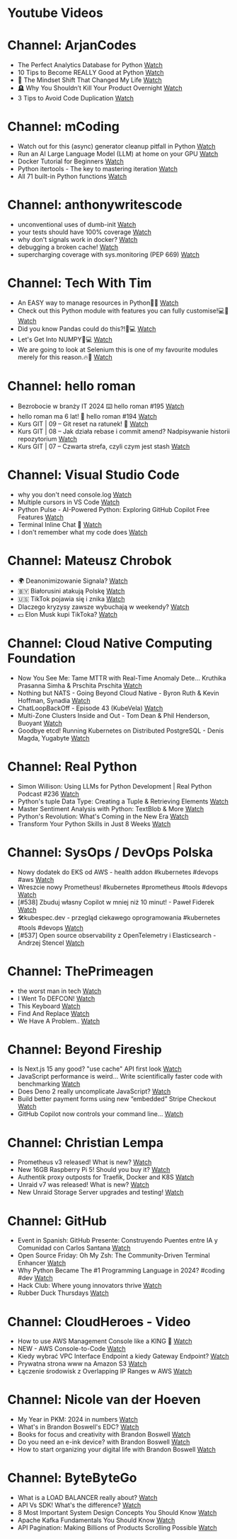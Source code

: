 
Youtube Videos
==============

# Channel: ArjanCodes
  
 - The Perfect Analytics Database for Python  [Watch](https://youtu.be/2s85lLBmUfQ)  
 - 10 Tips to Become REALLY Good at Python  [Watch](https://youtu.be/zml0rTMJVXg)  
 - 🚀 The Mindset Shift That Changed My Life  [Watch](https://youtu.be/GJDKluyoLI4)  
 - 🪦 Why You Shouldn’t Kill Your Product Overnight  [Watch](https://youtu.be/kWwo0kgvNn4)  
 - 3 Tips to Avoid Code Duplication  [Watch](https://youtu.be/vkaYqD9IGmE)
# Channel: mCoding
  
 - Watch out for this (async) generator cleanup pitfall in Python  [Watch](https://youtu.be/N56Jrqc7SBk)  
 - Run an AI Large Language Model (LLM) at home on your GPU  [Watch](https://youtu.be/RejIVgfER-4)  
 - Docker Tutorial for Beginners  [Watch](https://youtu.be/b0HMimUb4f0)  
 - Python itertools - The key to mastering iteration  [Watch](https://youtu.be/1p7xa_BHYDs)  
 - All 71 built-in Python functions  [Watch](https://youtu.be/7Qu_KXc7xSI)
# Channel: anthonywritescode
  
 - unconventional uses of dumb-init  [Watch](https://youtu.be/thqnRzzXZvQ)  
 - your tests should have 100% coverage  [Watch](https://youtu.be/70T6OxKwxm0)  
 - why don't signals work in docker?  [Watch](https://youtu.be/0pQxONR73f8)  
 - debugging a broken cache!  [Watch](https://youtu.be/bhUk7Vog108)  
 - supercharging coverage with sys.monitoring (PEP 669)  [Watch](https://youtu.be/_JwwSVPg9RI)
# Channel: Tech With Tim
  
 - An EASY way to manage resources in Python🤝🤌  [Watch](https://youtu.be/qnLqJih7knM)  
 - Check out this Python module with features you can fully customise!💻🫡  [Watch](https://youtu.be/ENlKMvK5vO0)  
 - Did you know Pandas could do this?!🐼💻  [Watch](https://youtu.be/FrWqmGN7sug)  
 - Let's Get Into NUMPY👊💻  [Watch](https://youtu.be/nRkHDb0AAL8)  
 - We are going to look at Selenium this is one of my favourite modules merely for this reason.🔥🤝  [Watch](https://youtu.be/xfirpfoR3AI)
# Channel: hello roman
  
 - Bezrobocie w branży IT 2024 ⌨️ hello roman #195  [Watch](https://youtu.be/3A0h9uNj0Z4)  
 - hello roman ma 6 lat!  🎉  hello roman #194  [Watch](https://youtu.be/2VcweF4sVRE)  
 - Kurs GIT | 09 – Git reset na ratunek! 🛟  [Watch](https://youtu.be/vri36csppEY)  
 - Kurs GIT | 08 – Jak działa rebase i commit amend? Nadpisywanie historii repozytorium  [Watch](https://youtu.be/4GKI4Gz97TE)  
 - Kurs GIT | 07 – Czwarta strefa, czyli czym jest stash  [Watch](https://youtu.be/T9n2tF60cY0)
# Channel: Visual Studio Code
  
 - why you don't need console.log  [Watch](https://youtu.be/eVs7Gz3q33Q)  
 - Multiple cursors in VS Code  [Watch](https://youtu.be/qT1QPWgkSFs)  
 - Python Pulse - AI-Powered Python: Exploring GitHub Copilot Free Features  [Watch](https://youtu.be/reJpOCniWs8)  
 - Terminal Inline Chat 🤯  [Watch](https://youtu.be/mnoHT249Kvk)  
 - I don't remember what my code does  [Watch](https://youtu.be/4Q5ceNbNdew)
# Channel: Mateusz Chrobok
  
 - 🌍 Deanonimizowanie Signala?  [Watch](https://youtu.be/bKDr04x8J1M)  
 - 🇧🇾 Białorusini atakują Polskę  [Watch](https://youtu.be/4etMMXAbcpY)  
 - 🇺🇸 TikTok pojawia się i znika  [Watch](https://youtu.be/oZnDkb6WXEs)  
 - Dlaczego kryzysy zawsze wybuchają w weekendy?  [Watch](https://youtu.be/O4g__xjR0ig)  
 - 💵 Elon Musk kupi TikToka?  [Watch](https://youtu.be/TV1XX2vnPAs)
# Channel: Cloud Native Computing Foundation
  
 - Now You See Me: Tame MTTR with Real-Time Anomaly Dete... Kruthika Prasanna Simha & Prschita Prschita  [Watch](https://youtu.be/Ipc0SOhB9OM)  
 - Nothing but NATS - Going Beyond Cloud Native - Byron Ruth & Kevin Hoffman, Synadia  [Watch](https://youtu.be/ypsAus_OBmo)  
 - ChatLoopBackOff - Episode 43 (KubeVela)  [Watch](https://youtu.be/ClbJB-m0Kc4)  
 - Multi-Zone Clusters Inside and Out - Tom Dean & Phil Henderson, Buoyant  [Watch](https://youtu.be/WhFsYVHmg6E)  
 - Goodbye etcd! Running Kubernetes on Distributed PostgreSQL - Denis Magda, Yugabyte  [Watch](https://youtu.be/VdF1tKfDnQ0)
# Channel: Real Python
  
 - Simon Willison: Using LLMs for Python Development | Real Python Podcast #236  [Watch](https://youtu.be/CH_AQJ2--FI)  
 - Python's tuple Data Type: Creating a Tuple & Retrieving Elements  [Watch](https://youtu.be/0DfQS3ZdYYk)  
 - Master Sentiment Analysis with Python: TextBlob & More  [Watch](https://youtu.be/oTW54vx1bpI)  
 - Python's Revolution: What's Coming in the New Era  [Watch](https://youtu.be/EbKSTMoYWTs)  
 - Transform Your Python Skills in Just 8 Weeks  [Watch](https://youtu.be/aVNnZuqSBjg)
# Channel: SysOps / DevOps Polska
  
 - Nowy dodatek do EKS od AWS - health addon #kubernetes #devops #aws  [Watch](https://youtu.be/srw11svq0gE)  
 - Wreszcie nowy Prometheus! #kubernetes #prometheus #tools #devops  [Watch](https://youtu.be/-GYYDgxzQ5M)  
 - [#538] Zbuduj własny Copilot w mniej niż 10 minut! - Paweł Fiderek  [Watch](https://youtu.be/ZYGyPpzOoqU)  
 - 🛠️kubespec.dev - przegląd ciekawego oprogramowania #kubernetes #tools #devops  [Watch](https://youtu.be/iBafBHhYEPQ)  
 - [#537] Open source observability z OpenTelemetry i Elasticsearch - Andrzej Stencel  [Watch](https://youtu.be/4t9jW9S8zBU)
# Channel: ThePrimeagen
  
 - the worst man in tech  [Watch](https://youtu.be/A_XGsAl-LqY)  
 - I Went To DEFCON!  [Watch](https://youtu.be/GwcFxTuMYmU)  
 - This Keyboard  [Watch](https://youtu.be/dhuX9t2j5Hc)  
 - Find And Replace  [Watch](https://youtu.be/v2a6Nv7RSd0)  
 - We Have A Problem..  [Watch](https://youtu.be/1-0r90bm6CE)
# Channel: Beyond Fireship
  
 - Is Next.js 15 any good? "use cache" API first look  [Watch](https://youtu.be/xWkozeculPo)  
 - JavaScript performance is weird... Write scientifically faster code with benchmarking  [Watch](https://youtu.be/_pWA4rbzvIg)  
 - Does Deno 2 really uncomplicate JavaScript?  [Watch](https://youtu.be/8IHhvkaVqVE)  
 - Build better payment forms using new “embedded” Stripe Checkout  [Watch](https://youtu.be/7WFXl4-aCxs)  
 - GitHub Copilot now controls your command line...  [Watch](https://youtu.be/P8MfgV9us4o)
# Channel: Christian Lempa
  
 - Prometheus v3 released! What is new?  [Watch](https://youtu.be/c4TN3Jt7qwo)  
 - New 16GB Raspberry Pi 5! Should you buy it?  [Watch](https://youtu.be/7cwDwBXZpmg)  
 - Authentik proxy outposts for Traefik, Docker and K8S  [Watch](https://youtu.be/_I3hUI1JQP4)  
 - Unraid v7 was released! What is new?  [Watch](https://youtu.be/L_x_J-qMlV8)  
 - New Unraid Storage Server upgrades and testing!  [Watch](https://youtu.be/xMHMkpA5XnM)
# Channel: GitHub
  
 - Event in Spanish: GitHub Presente: Construyendo Puentes entre IA y Comunidad con Carlos Santana  [Watch](https://youtu.be/KB0o482aTr8)  
 - Open Source Friday: Oh My Zsh: The Community-Driven Terminal Enhancer  [Watch](https://youtu.be/a8Z4RS_E3dA)  
 - Why Python Became The #1 Programming Language in 2024? #coding #dev  [Watch](https://youtu.be/fm0X4oKuTIQ)  
 - Hack Club: Where young innovators thrive  [Watch](https://youtu.be/9lyxsVKGS7M)  
 - Rubber Duck Thursdays  [Watch](https://youtu.be/3KK1yII129U)
# Channel: CloudHeroes - Video
  
 - How to use AWS Management Console like a KING 👑  [Watch](https://youtu.be/Ki3U10-tC7U)  
 - NEW - AWS Console-to-Code  [Watch](https://youtu.be/_usWUKodGy8)  
 - Kiedy wybrać VPC Interface Endpoint a kiedy Gateway Endpoint?  [Watch](https://youtu.be/viF5pT-HReI)  
 - Prywatna strona www na Amazon S3  [Watch](https://youtu.be/483QNc4XXBc)  
 - Łączenie środowisk z Overlapping IP Ranges w AWS  [Watch](https://youtu.be/71qb57dMMFs)
# Channel: Nicole van der Hoeven
  
 - My Year in PKM: 2024 in numbers  [Watch](https://youtu.be/NxCZ8GaM-Vw)  
 - What's in Brandon Boswell's EDC?  [Watch](https://youtu.be/Noswl0jCA4k)  
 - Books for focus and creativity with Brandon Boswell  [Watch](https://youtu.be/Ugc4U8Rx7RM)  
 - Do you need an e-ink device? with Brandon Boswell  [Watch](https://youtu.be/uUKPV6mWMFM)  
 - How to start organizing your digital life with Brandon Boswell  [Watch](https://youtu.be/Ykhyw3T3ICU)
# Channel: ByteByteGo
  
 - What is a LOAD BALANCER really about?  [Watch](https://youtu.be/LQuuoHTyYz8)  
 - API Vs SDK! What's the difference?  [Watch](https://youtu.be/GhX8sNyFo5w)  
 - 8 Most Important System Design Concepts You Should Know  [Watch](https://youtu.be/BTjxUS_PylA)  
 - Apache Kafka Fundamentals You Should Know  [Watch](https://youtu.be/-RDyEFvnTXI)  
 - API Pagination: Making Billions of Products Scrolling Possible  [Watch](https://youtu.be/14K_a2kKTxU)